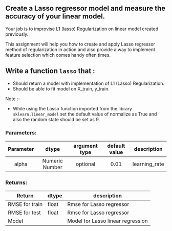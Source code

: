 ## Create a Lasso regressor model and measure the accuracy of your linear model.

Your job is to improvise L1 (lasso)  Regularization on linear model created previously. 


This assignment will help you how to create and apply Lasso regressor method of 
regularization in action and also provide a way to implement feature selection which comes handy 
often times.
 
## Write a function `lasso` that :
- Should return a model with implementation of L1 (Lasso)  Regularization.
- Should be able to fit model on X_train, y_train.

Note :-
- While using the Lasso function imported from the library `sklearn.linear_model` set the default value of normalize as True and also the random state should be set as 9.

### Parameters:

| Parameter | dtype | argument type | default value | description |
| :---: | :---: | :---: | :---: | :---: |
| alpha | Numeric Number | optional | 0.01 | learning_rate |

### Returns:

| Return | dtype | description |
| --- | --- | --- | 
| RMSE for train | float | Rmse for Lasso regressor |
| RMSE for test | float | Rmse for Lasso regressor |
| Model |  | Model for Lasso linear regression |
